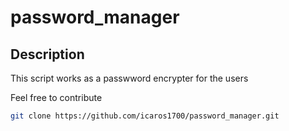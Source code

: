 # password_manager

## Description

This script works as a passwword encrypter for the users 



Feel free to contribute

```bash
git clone https://github.com/icaros1700/password_manager.git